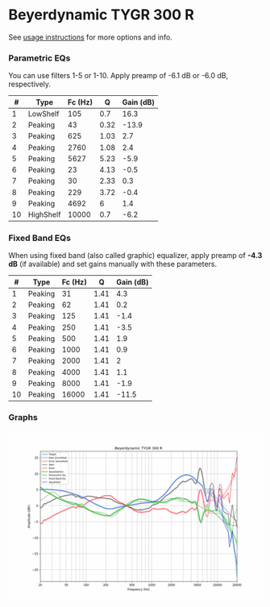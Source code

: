 # Beyerdynamic TYGR 300 R
See [usage instructions](https://github.com/jaakkopasanen/AutoEq#usage) for more options and info.

### Parametric EQs
You can use filters 1-5 or 1-10. Apply preamp of -6.1 dB or -6.0 dB, respectively.

|   # | Type      |   Fc (Hz) |    Q |   Gain (dB) |
|-----|-----------|-----------|------|-------------|
|   1 | LowShelf  |       105 | 0.7  |        16.3 |
|   2 | Peaking   |        43 | 0.32 |       -13.9 |
|   3 | Peaking   |       625 | 1.03 |         2.7 |
|   4 | Peaking   |      2760 | 1.08 |         2.4 |
|   5 | Peaking   |      5627 | 5.23 |        -5.9 |
|   6 | Peaking   |        23 | 4.13 |        -0.5 |
|   7 | Peaking   |        30 | 2.33 |         0.3 |
|   8 | Peaking   |       229 | 3.72 |        -0.4 |
|   9 | Peaking   |      4692 | 6    |         1.4 |
|  10 | HighShelf |     10000 | 0.7  |        -6.2 |

### Fixed Band EQs
When using fixed band (also called graphic) equalizer, apply preamp of **-4.3 dB** (if available) and set gains manually with these parameters.

|   # | Type    |   Fc (Hz) |    Q |   Gain (dB) |
|-----|---------|-----------|------|-------------|
|   1 | Peaking |        31 | 1.41 |         4.3 |
|   2 | Peaking |        62 | 1.41 |         0.2 |
|   3 | Peaking |       125 | 1.41 |        -1.4 |
|   4 | Peaking |       250 | 1.41 |        -3.5 |
|   5 | Peaking |       500 | 1.41 |         1.9 |
|   6 | Peaking |      1000 | 1.41 |         0.9 |
|   7 | Peaking |      2000 | 1.41 |         2   |
|   8 | Peaking |      4000 | 1.41 |         1.1 |
|   9 | Peaking |      8000 | 1.41 |        -1.9 |
|  10 | Peaking |     16000 | 1.41 |       -11.5 |

### Graphs
![](./Beyerdynamic%20TYGR%20300%20R.png)
